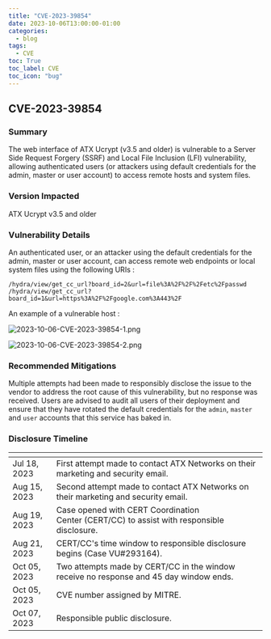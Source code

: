 ```yaml
---
title: "CVE-2023-39854"
date: 2023-10-06T13:00:00-01:00
categories:
  - blog
tags:
  - CVE
toc: True
toc_label: CVE
toc_icon: "bug"
---
```


## CVE-2023-39854


### Summary 
The web interface of ATX  Ucrypt (v3.5 and older) is vulnerable to a Server Side Request Forgery (SSRF) and Local File Inclusion (LFI) vulnerability, allowing authenticated users (or attackers using default credentials for the admin, master or user account) to access remote hosts and system files.

### Version Impacted 
ATX Ucrypt v3.5 and older

### Vulnerability Details 
An authenticated user, or an attacker using the default credentials for the admin, master or user account, can access remote web endpoints or local system files using the following URIs :
```
/hydra/view/get_cc_url?board_id=2&url=file%3A%2F%2F%2Fetc%2Fpasswd
/hydra/view/get_cc_url?board_id=1&url=https%3A%2F%2Fgoogle.com%3A443%2F
```

An example of a vulnerable host :

![2023-10-06-CVE-2023-39854-1.png](https://github.com/notnotnotveg/notnotnotveg.github.io/blob/084fb5fb9f3d7cfab9c3a349c2f7107b4534cd8c/assets/images/2023-10-06-CVE-2023-39854-1.png)

![2023-10-06-CVE-2023-39854-2.png](https://github.com/notnotnotveg/notnotnotveg.github.io/blob/084fb5fb9f3d7cfab9c3a349c2f7107b4534cd8c/assets/images/2023-10-06-CVE-2023-39854-2.png)

### Recommended Mitigations 
Multiple attempts had been made to responsibly disclose the issue to the vendor to address the root cause of this vulnerability, but no response was received.
Users are advised to audit all users of their deployment and ensure that they have rotated the default credentials for the `admin`, `master` and `user` accounts that this service has baked in.

### Disclosure Timeline 
| <!-- -->    | <!-- -->    |
|---|---|
| Jul 18, 2023 | First attempt made to contact ATX Networks on their marketing and security email. |
| Aug 15, 2023 | Second attempt made to contact ATX Networks on their marketing and security email. |
| Aug 19, 2023 | Case opened with CERT Coordination Center (CERT/CC) to assist with responsible disclosure. |
| Aug 21, 2023 | CERT/CC's time window to responsible disclosure begins (Case VU#293164). |
| Oct 05, 2023 | Two attempts made by CERT/CC in the window receive no response and 45 day window ends. |
| Oct 05, 2023 | CVE number assigned by MITRE. |
| Oct 07, 2023 | Responsible public disclosure. |
